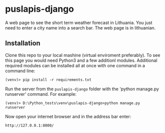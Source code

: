 # puslapis-django
A web page to see the short term weather forecast in Lithuania. You just need to enter a city name into a search bar. The web page is in lithuanian.
## Installation
Clone this repo to your local mashine (virtual enviroment preferably).
To see this page you would need Python3 and a few additionl modules. Additional required modules can be installed all at once with one command in a command line:
```shell
(venv)> pip install -r requirements.txt
```
Run the server from the `puslapis-django` folder with the 'python manage.py runserver' command. For example:
```shell
(venv)> D:\Python_tests\venv\puslapis-django>python manage.py runserver
```
Now open your internet browser and in the address bar enter:
```shell
http://127.0.0.1:8000/
```
